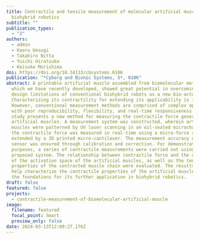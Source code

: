 ```yaml
---
title: Contractile and tensile measurement of molecular artificial muscles for
  biohybrid robotics
subtitle: ""
publication_types:
  - "2"
authors:
  - admin
  - Kaoru Uesugi
  - Takahiro Nitta
  - Yuichi Hiratsuka
  - Keisuke Morishima
doi: https://doi.org/10.34133/cbsystems.0106
publication: "*Cyborg and Bionic Systems, 5*, 0106"
abstract: A printable artificial muscle assembled from biomolecular motors,
  which we have recently developed, showed great potential in overcoming the
  design limitations of conventional biohybrid robots as a new bio-actuator.
  Characterizing its contractility for extending its applicability is important.
  However, conventional measurement methods are comprised of complex operations
  with poor reproducibility, flexibility, and real-time responsiveness. This
  study presents a new method for measuring the contractile force generated by
  artificial muscles. A measurement system was constructed, wherein artificial
  muscles were patterned by UV laser scanning in an oil-sealed microchamber, and
  the contractile force was measured in real-time using a micro-force sensor
  extended by a 3D printed micro-cantilever. The measurement accuracy of the
  sensor was ensured through calibration and correction. For demonstration
  purposes, a series of contractile measurements were carried out using the
  proposed system. The relationship between contractile force and the dimensions
  of the activation space of the artificial muscles, as well as the tensile
  properties of the contracted muscle chain were evaluated. The results will
  help characterize the contractile properties of the artificial muscle and lay
  the foundations for its further application in biohybrid robotics.
draft: false
featured: false
projects:
  - contractile-measurement-of-biomolecular-artificial-muscle
image:
  filename: featured
  focal_point: Smart
  preview_only: false
date: 2024-03-13T12:09:27.176Z
---
```

